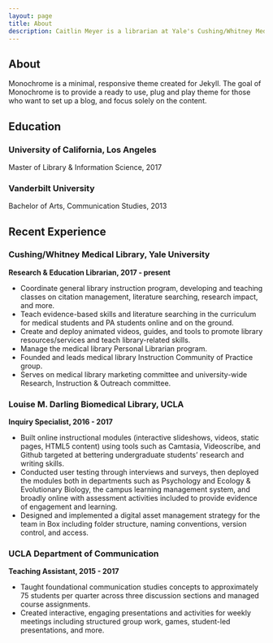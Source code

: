```yaml
---
layout: page
title: About
description: Caitlin Meyer is a librarian at Yale's Cushing/Whitney Medical Library.
---
```

## About
Monochrome is a minimal, responsive theme created for Jekyll. The goal of Monochrome is to provide a ready to use, plug and play theme for those who want to set up a blog, and focus solely on the content.

## Education

### University of California, Los Angeles
Master of Library & Information Science, 2017

### Vanderbilt University
Bachelor of Arts, Communication Studies, 2013

## Recent Experience

### Cushing/Whitney Medical Library, Yale University 
**Research & Education Librarian, 2017 - present**
- Coordinate general library instruction program, developing and teaching classes on citation management, literature searching, research impact, and more.
- Teach evidence-based skills and literature searching in the curriculum for medical students and PA students online and on the ground.
- Create and deploy animated videos, guides, and tools to promote library resources/services and teach library-related skills.
- Manage the medical library Personal Librarian program.
- Founded and leads medical library Instruction Community of Practice group.
- Serves on medical library marketing committee and university-wide Research, Instruction & Outreach committee.

### Louise M. Darling Biomedical Library, UCLA
**Inquiry Specialist, 2016 - 2017**
- Built online instructional modules (interactive slideshows, videos, static pages, HTML5
content) using tools such as Camtasia, Videoscribe, and Github targeted at bettering
undergraduate students’ research and writing skills.
- Conducted user testing through interviews and surveys, then deployed the modules both in
departments such as Psychology and Ecology & Evolutionary Biology, the campus learning
management system, and broadly online with assessment activities included to provide
evidence of engagement and learning.
- Designed and implemented a digital asset management strategy for the team in Box
including folder structure, naming conventions, version control, and access.

### UCLA Department of Communication
**Teaching Assistant, 2015 - 2017**
- Taught foundational communication studies concepts to approximately 75 students
per quarter across three discussion sections and managed course assignments.
- Created interactive, engaging presentations and activities for weekly meetings including
structured group work, games, student-led presentations, and more.



